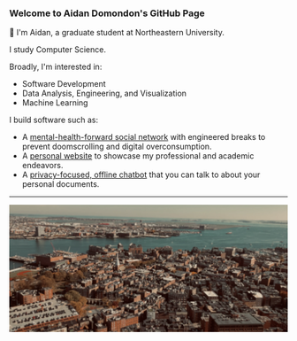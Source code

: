 ### Welcome to Aidan Domondon's GitHub Page 

👋 I'm Aidan, a graduate student at Northeastern University.

I study Computer Science.

Broadly, I'm interested in:
- Software Development
- Data Analysis, Engineering, and Visualization
- Machine Learning

I build software such as:
- A [mental-health-forward social network](http://comebacksunday.pythonanywhere.com) with engineered breaks to prevent doomscrolling and digital overconsumption.
- A [personal website](https://aidandomondon.github.io) to showcase my professional and academic endeavors.
- A [privacy-focused, offline chatbot](https://github.com/aidandomondon/tarragon) that you can talk to about your personal documents.

***

![Picture of the North End of Boston](https://github.com/aidandomondon/aidandomondon/blob/main/ai_ml.webp?raw=true)
